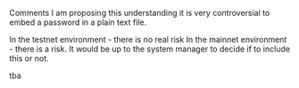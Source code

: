 Comments
I am proposing this understanding it is very controversial to embed a password in a plain text file.

In the testnet environment - there is no real risk
In the mainnet environment - there is a risk. It would be up to the system manager to decide if to include this or not.

tba

